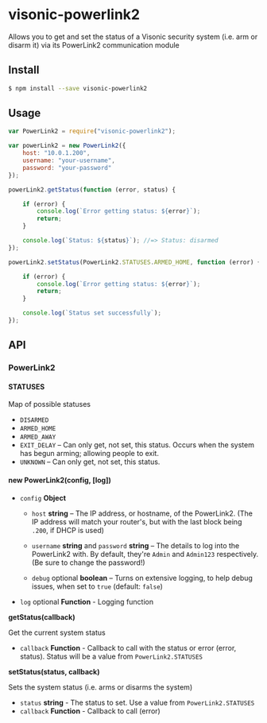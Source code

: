 # visonic-powerlink2

Allows you to get and set the status of a Visonic security system (i.e. arm or disarm it) via its PowerLink2 communication module

## Install

```bash
$ npm install --save visonic-powerlink2
```

## Usage

```javascript
var PowerLink2 = require("visonic-powerlink2");

var powerLink2 = new PowerLink2({
	host: "10.0.1.200",
	username: "your-username",
	password: "your-password"
});

powerLink2.getStatus(function (error, status) {

	if (error) {
		console.log(`Error getting status: ${error}`);
		return;
	}

	console.log(`Status: ${status}`); //=> Status: disarmed
});

powerLink2.setStatus(PowerLink2.STATUSES.ARMED_HOME, function (error) {

	if (error) {
		console.log(`Error getting status: ${error}`);
		return;
	}

	console.log(`Status set successfully`);
});

```

## API

### PowerLink2

#### STATUSES

Map of possible statuses

* `DISARMED`
* `ARMED_HOME`
* `ARMED_AWAY`
* `EXIT_DELAY` – Can only get, not set, this status. Occurs when the system has begun arming; allowing people to exit.
* `UNKNOWN` – Can only get, not set, this status.

#### new PowerLink2(config, [log])

* `config` **Object**

	- `host` **string** – The IP address, or hostname, of the PowerLink2. (The IP address will match your router's, but with the last block being `.200`, if DHCP is used)

	- `username` **string** and `password` **string** – The details to log into the PowerLink2 with. By default, they're `Admin` and `Admin123` respectively. (Be sure to change the password!)

	- `debug` optional **boolean** – Turns on extensive logging, to help debug issues, when set to `true` (default: `false`)

* `log` optional **Function** - Logging function

**getStatus(callback)**

Get the current system status

* `callback` **Function** - Callback to call with the status or error (error, status). Status will be a value from `PowerLink2.STATUSES`

**setStatus(status, callback)**

Sets the system status (i.e. arms or disarms the system)

* `status` **string** - The status to set. Use a value from `PowerLink2.STATUSES`
* `callback` **Function** - Callback to call (error)